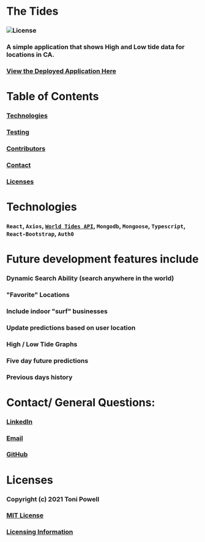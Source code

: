 # The Tides 
### ![License](https://img.shields.io/badge/License-MIT-brightgreen.svg)
### A simple application that shows High and Low tide data for locations in CA.

### [View the Deployed Application Here](https://thetides.herokuapp.com/)

# Table of Contents
### [Technologies](#Technologies)
### [Testing](#Testing)
### [Contributors](#Contributors)
### [Contact](#Contact)
### [Licenses](#Licenses)


# Technologies
### `React`, `Axios`, [`World Tides API`](https://www.worldtides.info/), `Mongodb`, `Mongoose`, `Typescript`, `React-Bootstrap`, `Auth0`


# Future development features include
### Dynamic Search Ability (search anywhere in the world)
### "Favorite" Locations  
### Include indoor "surf" businesses
### Update predictions based on user location
### High / Low Tide Graphs
### Five day future predictions 
### Previous days history

# Contact/ General Questions:
### [LinkedIn](https://www.linkedin.com/in/tonipowell13)
### [Email](tonipow3ll@gmail.com)
### [GitHub](https://github.com/tonipow3ll)

# Licenses
### Copyright (c) 2021 Toni Powell
### [MIT License](https://opensource.org/licenses/MIT)
### [Licensing Information](https://opensource.org/licenses/MIT)

